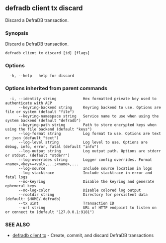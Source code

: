 ## defradb client tx discard

Discard a DefraDB transaction.

### Synopsis

Discard a DefraDB transaction.

```
defradb client tx discard [id] [flags]
```

### Options

```
  -h, --help   help for discard
```

### Options inherited from parent commands

```
  -i, --identity string            Hex formatted private key used to authenticate with ACP
      --keyring-backend string     Keyring backend to use. Options are file or system (default "file")
      --keyring-namespace string   Service name to use when using the system backend (default "defradb")
      --keyring-path string        Path to store encrypted keys when using the file backend (default "keys")
      --log-format string          Log format to use. Options are text or json (default "text")
      --log-level string           Log level to use. Options are debug, info, error, fatal (default "info")
      --log-output string          Log output path. Options are stderr or stdout. (default "stderr")
      --log-overrides string       Logger config overrides. Format <name>,<key>=<val>,...;<name>,...
      --log-source                 Include source location in logs
      --log-stacktrace             Include stacktrace in error and fatal logs
      --no-keyring                 Disable the keyring and generate ephemeral keys
      --no-log-color               Disable colored log output
      --rootdir string             Directory for persistent data (default: $HOME/.defradb)
      --tx uint                    Transaction ID
      --url string                 URL of HTTP endpoint to listen on or connect to (default "127.0.0.1:9181")
```

### SEE ALSO

* [defradb client tx](defradb_client_tx.md)	 - Create, commit, and discard DefraDB transactions

